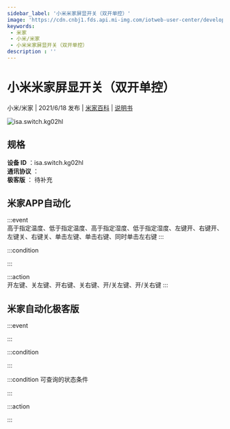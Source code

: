 ```yaml
---
sidebar_label: '小米米家屏显开关（双开单控）'
image: 'https://cdn.cnbj1.fds.api.mi-img.com/iotweb-user-center/developer_1680236898431s2hVZ5k9.png?GalaxyAccessKeyId=AKVGLQWBOVIRQ3XLEW&Expires=9223372036854775807&Signature=wn0Qkrnz2Uowbfw0tye+dBI6Y+U='
keywords: 
 - 米家
 - 小米/米家
 - 小米米家屏显开关（双开单控）
description : ''
---
```

# 小米米家屏显开关（双开单控）

小米/米家 | 2021/6/18 发布 | [米家百科](https://home.mi.com/webapp/content/baike/product/index.html?model=isa.switch.kg02hl) | [说明书](https://home.mi.com/views/introduction.html?model=isa.switch.kg02hl&region=cn)

![isa.switch.kg02hl](https://cdn.cnbj1.fds.api.mi-img.com/iotweb-user-center/developer_1680236898431s2hVZ5k9.png?GalaxyAccessKeyId=AKVGLQWBOVIRQ3XLEW&Expires=9223372036854775807&Signature=wn0Qkrnz2Uowbfw0tye+dBI6Y+U=)

## 规格  
> 
**设备 ID** ：isa.switch.kg02hl  
**通讯协议** ：  
**极客版**  ： 待补充 


## 米家APP自动化  

:::event  
高于指定温度、低于指定温度、高于指定湿度、低于指定湿度、左键开、右键开、左键关、右键关、单击左键、单击右键、同时单击左右键
:::

:::condition  

:::

:::action   
开左键、关左键、开右键、关右键、开/关左键、开/关右键
:::

## 米家自动化极客版  

:::event  

:::

:::condition  

:::

:::condition 可查询的状态条件  

:::

:::action  

:::

        
